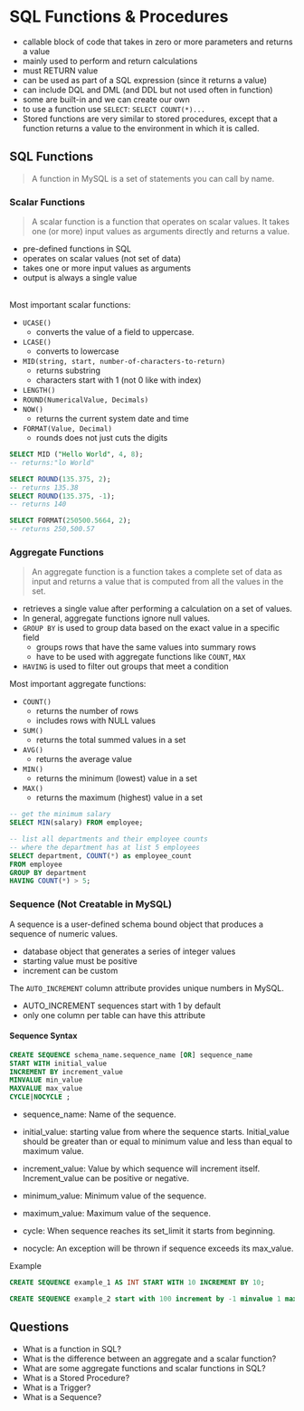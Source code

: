 
# SQL Functions & Procedures

- callable block of code that takes in zero or more parameters and returns a value
- mainly used to perform and return calculations
- must RETURN value
- can be used as part of a SQL expression (since it returns a value)
- can include DQL and DML (and DDL but not used often in function)
- some are built-in and we can create our own
- to use a function use `SELECT`: `SELECT COUNT(*)...`
- Stored functions are very similar to stored procedures, except that a function returns a value to the environment in which it is called.


## SQL Functions
>A function in MySQL is a set of statements you can call by name.


### Scalar Functions
> A scalar function is a function that operates on scalar values. It takes one (or more) input values as arguments directly and returns a value.

- pre-defined functions in SQL
- operates on scalar values (not set of data)
- takes one or more input values as arguments
- output is always a single value

<br>
Most important scalar functions:

- `UCASE()` 
    - converts the value of a field to uppercase.
- `LCASE()` 
    - converts to lowercase
- `MID(string, start, number-of-characters-to-return)` 
    - returns substring
    - characters start with 1 (not 0 like with index)
- `LENGTH()`
- `ROUND(NumericalValue, Decimals)`
- `NOW()` 
    - returns the current system date and time
- `FORMAT(Value, Decimal)` 
    - rounds does not just cuts the digits

```sql
SELECT MID ("Hello World", 4, 8);
-- returns:"lo World"

SELECT ROUND(135.375, 2);
-- returns 135.38
SELECT ROUND(135.375, -1);
-- returns 140

SELECT FORMAT(250500.5664, 2);
-- returns 250,500.57
```


### Aggregate Functions
> An aggregate function is a function takes a complete set of data as input and returns a value that is computed from all the values in the set.

- retrieves a single value after performing a calculation on a set of values.
- In general, aggregate functions ignore null values.
- `GROUP BY` is used to group data based on the exact value in a specific field
    - groups rows that have the same values into summary rows
    - have to be used with aggregate functions like `COUNT`, `MAX`
- `HAVING` is used to filter out groups that meet a condition

Most important aggregate functions:

- `COUNT()` 
    - returns the number of rows
    - includes rows with NULL values
- `SUM()` 
    - returns the total summed values in a set 
- `AVG()` 
    - returns the average value
- `MIN()` 
    - returns the minimum (lowest) value in a set
- `MAX()` 
    - returns the maximum (highest) value in a set

```sql
-- get the minimum salary
SELECT MIN(salary) FROM employee;

-- list all departments and their employee counts 
-- where the department has at list 5 employees
SELECT department, COUNT(*) as employee_count
FROM employee
GROUP BY department
HAVING COUNT(*) > 5;
```


### Sequence (Not Creatable in MySQL)

A sequence is a user-defined schema bound object that produces a sequence of numeric values.

- database object that generates a series of integer values
- starting value must be positive
- increment can be custom

The `AUTO_INCREMENT` column attribute provides unique numbers in MySQL.

- AUTO_INCREMENT sequences start with 1 by default
- only one column per table can have this attribute

#### Sequence Syntax

```sql
CREATE SEQUENCE schema_name.sequence_name [OR] sequence_name
START WITH initial_value
INCREMENT BY increment_value
MINVALUE min_value
MAXVALUE max_value
CYCLE|NOCYCLE ;
```

- sequence_name: Name of the sequence.

- initial_value: starting value from where the sequence starts. Initial_value should be greater than or equal to minimum value and less than equal to maximum value.

- increment_value: Value by which sequence will increment itself. Increment_value can be positive or negative.

- minimum_value: Minimum value of the sequence.

- maximum_value: Maximum value of the sequence.

- cycle: When sequence reaches its set_limit it starts from beginning.

- nocycle: An exception will be thrown if sequence exceeds its max_value.

Example

```sql
CREATE SEQUENCE example_1 AS INT START WITH 10 INCREMENT BY 10;

CREATE SEQUENCE example_2 start with 100 increment by -1 minvalue 1 maxvalue 100 cycle;
```

## Questions

- What is a function in SQL?
- What is the difference between an aggregate and a scalar function?
- What are some aggregate functions and scalar functions in SQL? 
- What is a Stored Procedure? 
- What is a Trigger? 
- What is a Sequence? 
